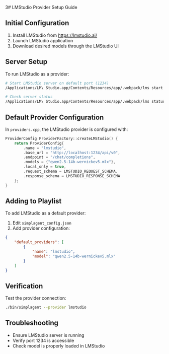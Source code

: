3# LMStudio Provider Setup Guide

## Initial Configuration

1. Install LMStudio from https://lmstudio.ai/
2. Launch LMStudio application
3. Download desired models through the LMStudio UI

## Server Setup

To run LMStudio as a provider:

```bash
# Start LMStudio server on default port (1234)
/Applications/LM\ Studio.app/Contents/Resources/app/.webpack/lms start

# Check server status
/Applications/LM\ Studio.app/Contents/Resources/app/.webpack/lms status
```

## Default Provider Configuration

In `providers.cpp`, the LMStudio provider is configured with:

```cpp
ProviderConfig ProviderFactory::createLMStudio() {
    return ProviderConfig{
        .name = "lmstudio",
        .base_url = "http://localhost:1234/api/v0",
        .endpoint = "/chat/completions",
        .models = {"qwen2.5-14b-wernickev5.mlx"},
        .local_only = true,
        .request_schema = LMSTUDIO_REQUEST_SCHEMA,
        .response_schema = LMSTUDIO_RESPONSE_SCHEMA
    };
}
```

## Adding to Playlist

To add LMStudio as a default provider:

1. Edit `simplagent_config.json`
2. Add provider configuration:

```json
{
    "default_providers": [
        {
            "name": "lmstudio",
            "model": "qwen2.5-14b-wernickev5.mlx"
        }
    ]
}
```

## Verification

Test the provider connection:

```bash
./bin/simplagent --provider lmstudio
```

## Troubleshooting

- Ensure LMStudio server is running
- Verify port 1234 is accessible
- Check model is properly loaded in LMStudio

